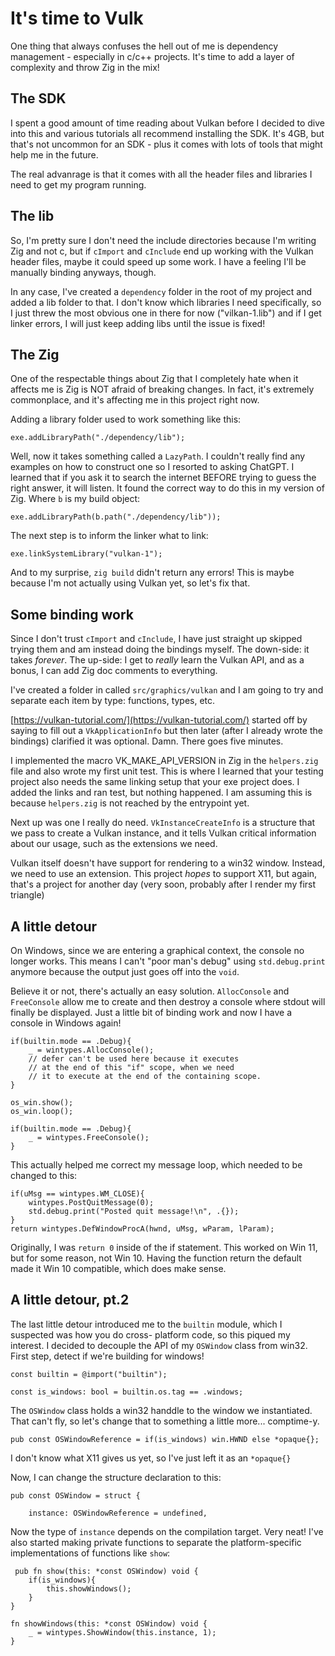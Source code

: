 # It's time to Vulk
One thing that always confuses the hell out
of me is dependency management - especially
in c/c++ projects. It's time to add a layer of
complexity and throw Zig in the mix!

## The SDK
I spent a good amount of time reading about Vulkan
before I decided to dive into this and various tutorials all
recommend installing the SDK. It's 4GB, but that's
not uncommon for an SDK - plus it comes with lots
of tools that might help me in the future.

The real advanrage is that it comes with all the
header files and libraries I need to get my program
running.

## The lib
So, I'm pretty sure I don't need the include
directories because I'm writing Zig and not c,
but if `cImport` and `cInclude` end up working
with the Vulkan header files, maybe it could
speed up some work. I have a feeling I'll be
manually binding anyways, though.

In any case, I've created a `dependency` folder
in the root of my project and added a lib folder
to that. I don't know which libraries I need
specifically, so I just threw the most obvious one
in there for now ("vilkan-1.lib") and if I get
linker errors, I will just keep adding libs until
the issue is fixed!

## The Zig
One of the respectable things about Zig that I
completely hate when it affects me is Zig is
NOT afraid of breaking changes. In fact, it's
extremely commonplace, and it's affecting me
in this project right now.

Adding a library folder used to work something
like this:

```zig
exe.addLibraryPath("./dependency/lib");
```

Well, now it takes something called a `LazyPath`.
I couldn't really find any examples on how to
construct one so I resorted to asking ChatGPT.
I learned that if you ask it to search the
internet BEFORE trying to guess the right answer,
it will listen. It found the correct way to do
this in my version of Zig. Where `b` is my build
object:

```zig
exe.addLibraryPath(b.path("./dependency/lib"));
```

The next step is to inform the linker what to
link:

```zig
exe.linkSystemLibrary("vulkan-1");
```

And to my surprise, `zig build` didn't return any
errors! This is maybe because I'm not actually
using Vulkan yet, so let's fix that.

## Some binding work
Since I don't trust `cImport` and `cInclude`, I
have just straight up skipped trying them and am
instead doing the bindings myself. The down-side:
it takes *forever*. The up-side: I get to *really*
learn the Vulkan API, and as a bonus, I can add
Zig doc comments to everything.

I've created a folder in called `src/graphics/vulkan`
and I am going to try and separate each item by
type: functions, types, etc.

[https://vulkan-tutorial.com/](https://vulkan-tutorial.com/)
started off by saying to fill out a `VkApplicationInfo`
but then later (after I already wrote the bindings)
clarified it was optional. Damn. There goes five
minutes.

I implemented the macro VK_MAKE_API_VERSION in Zig
in the `helpers.zig` file and also wrote my first
unit test. This is where I learned that your
testing project also needs the same linking setup
that your exe project does. I added the links
and ran test, but nothing happened. I am assuming
this is because `helpers.zig` is not reached by the
entrypoint yet.

Next up was one I really do need. `VkInstanceCreateInfo`
is a structure that we pass to create a Vulkan instance,
and it tells Vulkan critical information about our
usage, such as the extensions we need.

Vulkan itself doesn't have support for rendering to
a win32 window. Instead, we need to use an extension.
This project *hopes* to support X11, but again,
that's a project for another day (very soon, probably
after I render my first triangle)

## A little detour
On Windows, since we are entering a graphical context,
the console no longer works. This means I can't
"poor man's debug" using `std.debug.print` anymore
because the output just goes off into the `void`.

Believe it or not, there's actually an easy solution.
`AllocConsole` and `FreeConsole` allow me to create and
then destroy a console where stdout will finally be
displayed. Just a little bit of binding work and now
I have a console in Windows again!

```zig
if(builtin.mode == .Debug){
    _ = wintypes.AllocConsole();
    // defer can't be used here because it executes
    // at the end of this "if" scope, when we need
    // it to execute at the end of the containing scope.
}

os_win.show();
os_win.loop();

if(builtin.mode == .Debug){
    _ = wintypes.FreeConsole();
}
```

This actually helped me correct my message loop,
which needed to be changed to this:

```zig
if(uMsg == wintypes.WM_CLOSE){
    wintypes.PostQuitMessage(0);
    std.debug.print("Posted quit message!\n", .{});
}
return wintypes.DefWindowProcA(hwnd, uMsg, wParam, lParam);
```

Originally, I was `return 0` inside of the if statement.
This worked on Win 11, but for some reason, not Win 10.
Having the function return the default made it Win 10
compatible, which does make sense.

## A little detour, pt.2
The last little detour introduced me to the `builtin`
module, which I suspected was how you do cross-
platform code, so this piqued my interest. I decided
to decouple the API of my `OSWindow` class from
win32. First step, detect if we're building for
windows!

```zig
const builtin = @import("builtin");

const is_windows: bool = builtin.os.tag == .windows;
```

The `OSWindow` class holds a win32 handdle to
the window we instantiated. That can't fly, so
let's change that to something a little more...
comptime-y.

```zig
pub const OSWindowReference = if(is_windows) win.HWND else *opaque{};
```

I don't know what X11 gives us yet, so I've just left it
as an `*opaque{}`

Now, I can change the structure declaration to this:

```zig
pub const OSWindow = struct {

    instance: OSWindowReference = undefined,
```

Now the type of `instance` depends on the compilation
target. Very neat! I've also started making private
functions to separate the platform-specific
implementations of functions like `show`:

```zig
 pub fn show(this: *const OSWindow) void {
    if(is_windows){
        this.showWindows();
    }
}

fn showWindows(this: *const OSWindow) void {
    _ = wintypes.ShowWindow(this.instance, 1);
}
```